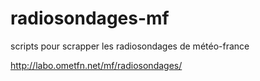 radiosondages-mf
================

scripts pour scrapper les radiosondages de météo-france

http://labo.ometfn.net/mf/radiosondages/
